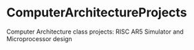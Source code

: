 ComputerArchitectureProjects
============================

Computer Architecture class projects: RISC AR5 Simulator and Microprocessor design